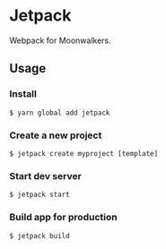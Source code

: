 # Jetpack

Webpack for Moonwalkers.

## Usage

### Install

```shell
$ yarn global add jetpack
```

### Create a new project

```shell
$ jetpack create myproject [template]
```

### Start dev server

```shell
$ jetpack start
```

### Build app for production

```shell
$ jetpack build
```
